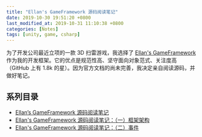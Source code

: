 ```yaml
---
title: "Ellan's GameFramework 源码阅读笔记"
date: 2019-10-30 19:51:20 +0800
last_modified_at: 2019-10-31 11:10:38 +0800
categories: [Notes]
tags: [unity, game, csharp]
---
```


为了开发公司最近立项的一款 3D 扫雷游戏，我选择了 [Ellan's GameFramework](https://gameframework.cn/) 作为我的开发框架。它的优点是规范性高、坚守面向对象范式、关注度高（GitHub 上有 1.8k 的星）。因为官方文档的尚未完善，我决定亲自阅读源码，并做好笔记。

## 系列目录

- [Ellan’s GameFramework 源码阅读笔记](/2019/10/30/ellan-s-gameframework-yuan-ma-yue-du-bi-ji.html)
- [Ellan's GameFramework 源码阅读笔记：（一）框架架构](/2019/10/30/ellan-s-gameframework-yuan-ma-yue-du-bi-ji-yi-kuang-jia-jia-gou.html)
- [Ellan's GameFramework 源码阅读笔记：（二）事件](/2019/10/31/ellan-s-gameframework-yuan-ma-yue-du-bi-ji-er-shi-jian.html) 